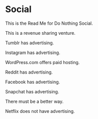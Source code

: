 # Social


This is the Read Me for Do Nothing Social. 

This is a revenue sharing venture. 

Tumblr has advertising. 

Instagram has advertising. 

WordPress.com offers paid hosting. 

Reddit has advertising. 

Facebook has advertising. 

Snapchat has advertising. 

There must be a better way. 

Netflix does not have advertising. 

